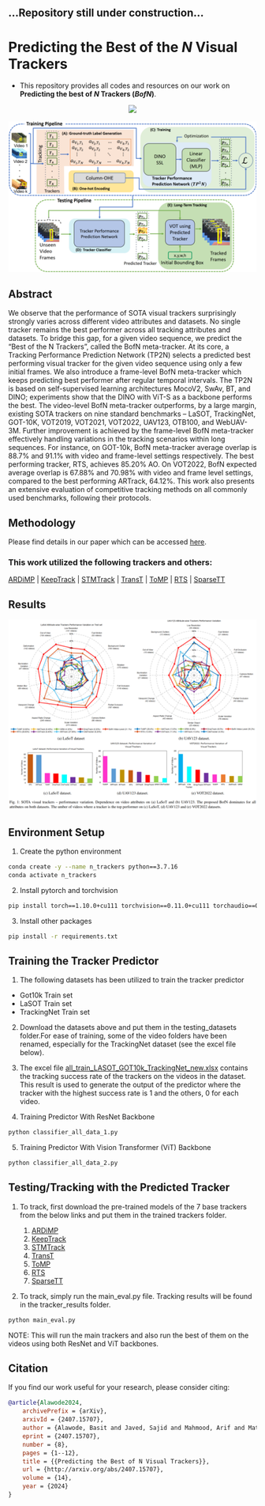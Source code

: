 ## ...Repository still under construction...

# Predicting the Best of the *N* Visual Trackers

 - This repository provides all codes and resources on our work on **Predicting the best of _N_ Trackers (*BofN*)**.

<p align="center">
<a href="https://arxiv.org/abs/2407.15707"><img src="https://img.shields.io/badge/arXiv-Paper_Link-blue"></a>
</p>

![Structure of the Proposed BofN](/images/model.png)


## Abstract
We observe that the performance of SOTA visual trackers surprisingly strongly varies across different video attributes and
datasets. No single tracker remains the best performer across all tracking attributes and datasets. To bridge this gap, for a given video
sequence, we predict the “Best of the N Trackers”, called the BofN meta-tracker. At its core, a Tracking Performance Prediction
Network (TP2N) selects a predicted best performing visual tracker for the given video sequence using only a few initial frames. We also
introduce a frame-level BofN meta-tracker which keeps predicting best performer after regular temporal intervals. The TP2N is based
on self-supervised learning architectures MocoV2, SwAv, BT, and DINO; experiments show that the DINO with ViT-S as a backbone
performs the best. The video-level BofN meta-tracker outperforms, by a large margin, existing SOTA trackers on nine standard
benchmarks – LaSOT, TrackingNet, GOT-10K, VOT2019, VOT2021, VOT2022, UAV123, OTB100, and WebUAV-3M. Further
improvement is achieved by the frame-level BofN meta-tracker effectively handling variations in the tracking scenarios within long
sequences. For instance, on GOT-10k, BofN meta-tracker average overlap is 88.7% and 91.1% with video and frame-level settings
respectively. The best performing tracker, RTS, achieves 85.20% AO. On VOT2022, BofN expected average overlap is 67.88% and
70.98% with video and frame level settings, compared to the best performing ARTrack, 64.12%. This work also presents an extensive
evaluation of competitive tracking methods on all commonly used benchmarks, following their protocols.

## Methodology

Please find details in our paper which can be accessed [here](https://arxiv.org/abs/2407.15707).

### This work utilized the following trackers and others: 

[ARDiMP](https://github.com/MasterBin-IIAU/AlphaRefine) | [KeepTrack](https://github.com/visionml/pytracking) | [STMTrack](https://github.com/fzh0917/STMTrack) | [TransT](https://github.com/chenxin-dlut/TransT) | [ToMP](https://github.com/visionml/pytracking)
| [RTS](https://github.com/visionml/pytracking) | [SparseTT](https://github.com/fzh0917/SparseTT)

## Results

![Results](/images/plots.png)


## Environment Setup

1. Create the python environment

```bash
conda create -y --name n_trackers python==3.7.16
conda activate n_trackers  
``` 

2. Install pytorch and torchvision
```bash
pip install torch==1.10.0+cu111 torchvision==0.11.0+cu111 torchaudio==0.10.0 -f https://download.pytorch.org/whl/torch_stable.html
```

3. Install other packages

```bash
pip install -r requirements.txt
```

## Training the Tracker Predictor

1. The following datasets has been utilized to train the tracker predictor
- Got10k Train set
- LaSOT Train set
- TrackingNet Train set

2. Download the datasets above and put them in the testing_datasets folder.For ease of training, some of the video folders have been renamed, especially for the TrackingNet dataset (see the excel file below).

3. The excel file [all_train_LASOT_GOT10k_TrackingNet_new.xlsx](./all_train_LASOT_GOT10k_TrackingNet_new.xlsx) contains the tracking success rate of the trackers on the videos in the dataset. This result is used to generate the output of the predictor where the tracker with the highest success rate is 1 and the others, 0 for each video. 

4. Training Predictor With ResNet Backbone
```bash
python classifier_all_data_1.py
```

5. Training Predictor With Vision Transformer (ViT) Backbone
```bash
python classifier_all_data_2.py
```

## Testing/Tracking with the Predicted Tracker

1. To track, first download the pre-trained models of the 7 base trackers from the below links and put them in the trained trackers folder.
    1. [ARDiMP](https://kuacae-my.sharepoint.com/:f:/g/personal/100060517_ku_ac_ae/Er8rDSdhy31Nr9Nf076gqV4Bj6-RU8dO4aRqUbYmVihdhg?e=Jp5V4G)
    2. [KeepTrack](https://kuacae-my.sharepoint.com/:f:/g/personal/100060517_ku_ac_ae/EkhVxPTBgAtNpL-TRlmojgEB6OzayO_E2K0EpbOIzd2kEg?e=EAC8A7)
    3. [STMTrack](https://kuacae-my.sharepoint.com/:f:/g/personal/100060517_ku_ac_ae/Ei7KPct5H4xPjeCUhx-Zi9ABSosQLkxpyKHZKVA7QTzvog?e=3XZL8M)
    4. [TransT](https://kuacae-my.sharepoint.com/:f:/g/personal/100060517_ku_ac_ae/EqJkM3jV2YxEnbns-ADjOVMB7qkQ3K1nNUAf4rab3thHTg?e=ntuPTP)
    5. [ToMP](https://kuacae-my.sharepoint.com/:f:/g/personal/100060517_ku_ac_ae/EkhVxPTBgAtNpL-TRlmojgEB6OzayO_E2K0EpbOIzd2kEg?e=EAC8A7)
    6. [RTS](https://kuacae-my.sharepoint.com/:f:/g/personal/100060517_ku_ac_ae/EkhVxPTBgAtNpL-TRlmojgEB6OzayO_E2K0EpbOIzd2kEg?e=EAC8A7)
    7. [SparseTT](https://kuacae-my.sharepoint.com/:f:/g/personal/100060517_ku_ac_ae/Ev5MSxYfr1dKmVjytHiCofYBQl2TUg635A0KnrGXsbcmyA?e=zjY199)

2. To track, simply run the main_eval.py file. Tracking results will be found in the tracker_results folder.

```bash
python main_eval.py
```

NOTE: This will run the main trackers and also run the best of them on the videos using both ResNet and ViT backbones.

## Citation
 
 If you find our work useful for your research, please consider citing:

```bibtex
@article{Alawode2024,
    archivePrefix = {arXiv},
    arxivId = {2407.15707},
    author = {Alawode, Basit and Javed, Sajid and Mahmood, Arif and Matas, Jiri},
    eprint = {2407.15707},
    number = {8},
    pages = {1--12},
    title = {{Predicting the Best of N Visual Trackers}},
    url = {http://arxiv.org/abs/2407.15707},
    volume = {14},
    year = {2024}
}
```
